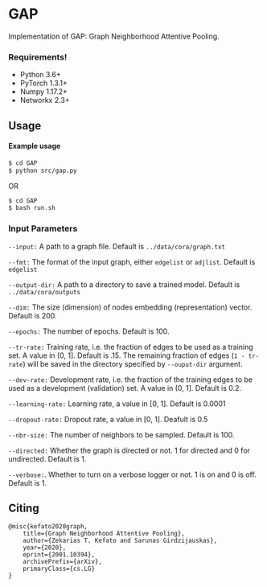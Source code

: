 # GAP
Implementation of GAP: Graph Neighborhood Attentive Pooling. 

### Requirements!
  - Python 3.6+
  - PyTorch 1.3.1+
  - Numpy 1.17.2+
  - Networkx 2.3+
## Usage
#### Example usage
```sh
$ cd GAP
$ python src/gap.py
```
OR
```sh
$ cd GAP
$ bash run.sh
```

### Input Parameters


`--input:`
A path to a graph file. Default is ```../data/cora/graph.txt```

`--fmt:`
The format of the input graph, either ```edgelist``` or ```adjlist```. Default is ```edgelist```

`--output-dir:`
A path to a directory to save a trained model. Default is ```../data/cora/outputs```

`--dim:`
The size (dimension) of nodes embedding (representation) vector. Default is 200.

`--epochs:`
The number of epochs. Default is 100.

`--tr-rate:`
Training rate, i.e. the fraction of edges to be used as a training set. A value in (0, 1]. Default is .15. The remaining fraction of edges (```1 - tr-rate```) will be saved in the directory specified by ```--ouput-dir``` argument.

`--dev-rate:`
Development rate, i.e. the fraction of the training edges to be used as a development (validation) set. A value in (0, 1]. Default is 0.2.

`--learning-rate:`
Learning rate, a value in [0, 1]. Default is 0.0001

`--dropout-rate:`
Dropout rate, a value in [0, 1]. Deafult is 0.5

`--nbr-size:`
The number of neighbors to be sampled. Default is 100.

`--directed:`
Whether the graph is directed or not. 1 for directed and 0 for undirected. Default is 1.

`--verbose:`. 
Whether to turn on a verbose logger or not. 1 is on and 0 is off. Default is 1.


Citing
------
```
@misc{kefato2020graph,
    title={Graph Neighborhood Attentive Pooling},
    author={Zekarias T. Kefato and Sarunas Girdzijauskas},
    year={2020},
    eprint={2001.10394},
    archivePrefix={arXiv},
    primaryClass={cs.LG}
}
```